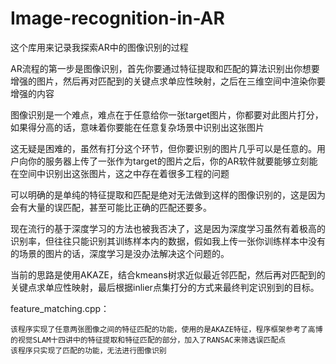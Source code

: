 # Image-recognition-in-AR
这个库用来记录我探索AR中的图像识别的过程

AR流程的第一步是图像识别，首先你要通过特征提取和匹配的算法识别出你想要增强的图片，然后再对匹配到的关键点求单应性映射，之后在三维空间中渲染你要增强的内容

图像识别是一个难点，难点在于任意给你一张target图片，你都要对此图片打分，如果得分高的话，意味着你要能在任意复杂场景中识别出这张图片

这无疑是困难的，虽然有打分这个环节，但你要识别的图片几乎可以是任意的。用户向你的服务器上传了一张作为target的图片之后，你的AR软件就要能够立刻能在空间中识别出这张图片，这之中存在着很多工程的问题

可以明确的是单纯的特征提取和匹配是绝对无法做到这样的图像识别的，这是因为会有大量的误匹配，甚至可能比正确的匹配还要多。

现在流行的基于深度学习的方法也被我否决了，这是因为深度学习虽然有着极高的识别率，但往往只能识别其训练样本内的数据，假如我上传一张你训练样本中没有的场景的图片的话，深度学习是没办法解决这个问题的。


当前的思路是使用AKAZE，结合kmeans树求近似最近邻匹配，然后再对匹配到的关键点求单应性映射，最后根据inlier点集打分的方式来最终判定识别到的目标。

feature_matching.cpp：
    
    该程序实现了任意两张图像之间的特征匹配的功能，使用的是AKAZE特征，程序框架参考了高博的视觉SLAM十四讲中的特征提取和特征匹配的部分，加入了RANSAC来筛选误匹配点
    该程序只实现了匹配的功能，无法进行图像识别

